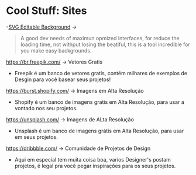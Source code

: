 # Cool Stuff: Sites

-[SVG Editable Background](https://www.svgbackgrounds.com/) -> 
 >A good dev needs of maximun opmized interfaces, for reduce the loading time, not withput losing the beatiful, this is a tool incredible for you make easy backgrounds. 

https://br.freepik.com/ -> Vetores Gratis
- Freepik é um banco de vetores gratis, contém milhares de exemplos de Desgin para você basear seus projetos!

https://burst.shopify.com/ -> Imagens em Alta Resolução
- Shopify é um banco de imagens gratis em Alta Resolução, para usar a vontado nos seu projetos. 

https://unsplash.com/ -> Imagens de ALta Resolução
- Unsplash é um banco de imagens grátis em Alta Resolução, para usar em seus projetos.

https://dribbble.com/ -> Comunidade de Projetos de Design 
- Aqui em especial tem muita coisa boa, varios Designer's postam projetos, é legal pra você pegar inspirações para os seus projetos. 

